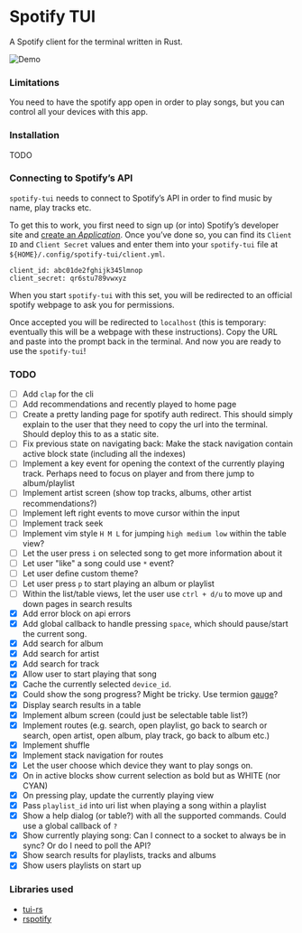 # Spotify TUI

A Spotify client for the terminal written in Rust.

![Demo](https://user-images.githubusercontent.com/12150276/64545371-84af3580-d320-11e9-867d-c368fd888b3b.gif)

### Limitations

You need to have the spotify app open in order to play songs, but you can control all your devices with this app.

### Installation

TODO

### Connecting to Spotify’s API

`spotify-tui` needs to connect to Spotify’s API in order to find music by
name, play tracks etc.

To get this to work, you first need to sign up (or into) Spotify’s
developer site and [create an _Application_][spotify-dev]. Once you’ve
done so, you can find its `Client ID` and `Client Secret` values and
enter them into your `spotify-tui` file at `${HOME}/.config/spotify-tui/client.yml`.

```
client_id: abc01de2fghijk345lmnop
client_secret: qr6stu789vwxyz
```

When you start `spotify-tui` with this set, you will be redirected to an official spotify webpage to ask you for permissions.

Once accepted you will be redirected to `localhost` (this is temporary: eventually this will be a webpage with these instructions). Copy the URL and paste into the prompt back in the terminal. And now you are ready to use the `spotify-tui`!

[spotify-dev]: https://developer.spotify.com/my-applications/#!/applications/create

### TODO

- [ ] Add `clap` for the cli
- [ ] Add recommendations and recently played to home page
- [ ] Create a pretty landing page for spotify auth redirect. This should simply explain to the user that they need to copy the url into the terminal. Should deploy this to as a static site.
- [ ] Fix previous state on navigating back: Make the stack navigation contain active block state (including all the indexes)
- [ ] Implement a key event for opening the context of the currently playing track. Perhaps need to focus on player and from there jump to album/playlist
- [ ] Implement artist screen (show top tracks, albums, other artist recommendations?)
- [ ] Implement left right events to move cursor within the input
- [ ] Implement track seek
- [ ] Implement vim style `H M L` for jumping `high medium low` within the table view?
- [ ] Let the user press `i` on selected song to get more information about it
- [ ] Let user "like" a song could use `*` event?
- [ ] Let user define custom theme?
- [ ] Let user press `p` to start playing an album or playlist
- [ ] Within the list/table views, let the user use `ctrl + d/u` to move up and down pages in search results
- [x] Add error block on api errors
- [x] Add global callback to handle pressing `space`, which should pause/start the current song.
- [x] Add search for album
- [x] Add search for artist
- [x] Add search for track
- [x] Allow user to start playing that song
- [x] Cache the currently selected `device_id`.
- [x] Could show the song progress? Might be tricky. Use termion [gauge](https://github.com/fdehau/tui-rs/blob/master/examples/gauge.rs)?
- [x] Display search results in a table
- [x] Implement album screen (could just be selectable table list?)
- [x] Implement routes (e.g. search, open playlist, go back to search or search, open artist, open album, play track, go back to album etc.)
- [x] Implement shuffle
- [x] Implement stack navigation for routes
- [x] Let the user choose which device they want to play songs on.
- [x] On in active blocks show current selection as bold but as WHITE (nor CYAN)
- [x] On pressing play, update the currently playing view
- [x] Pass `playlist_id` into uri list when playing a song within a playlist
- [x] Show a help dialog (or table?) with all the supported commands. Could use a global callback of `?`
- [x] Show currently playing song: Can I connect to a socket to always be in sync? Or do I need to poll the API?
- [x] Show search results for playlists, tracks and albums
- [x] Show users playlists on start up

### Libraries used

- [tui-rs](https://github.com/fdehau/tui-rs)
- [rspotify](https://github.com/ramsayleung/rspotify)
